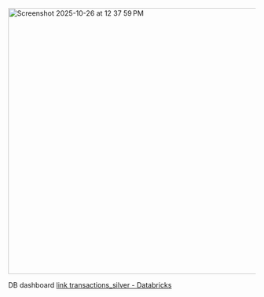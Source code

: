 <img width="958" height="543" alt="Screenshot 2025-10-26 at 12 37 59 PM" src="https://github.com/user-attachments/assets/06fc9dc3-7b94-48a7-9aec-8594ca58a442" />

DB dashboard [link transactions_silver - Databricks](https://dbc-125af2c1-cdee.cloud.databricks.com/explore/data/fin/curated/transactions_silver?o=2891117215919201&activeTab=history)
